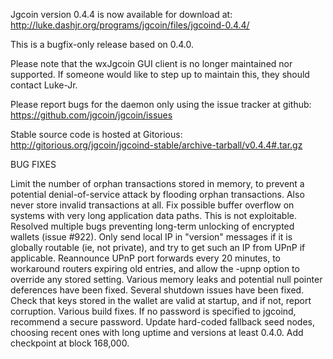 Jgcoin version 0.4.4 is now available for download at:
http://luke.dashjr.org/programs/jgcoin/files/jgcoind-0.4.4/

This is a bugfix-only release based on 0.4.0.

Please note that the wxJgcoin GUI client is no longer maintained nor supported. If someone would like to step up to maintain this, they should contact Luke-Jr.

Please report bugs for the daemon only using the issue tracker at github:
https://github.com/jgcoin/jgcoin/issues

Stable source code is hosted at Gitorious:
http://gitorious.org/jgcoin/jgcoind-stable/archive-tarball/v0.4.4#.tar.gz

BUG FIXES

Limit the number of orphan transactions stored in memory, to prevent a potential denial-of-service attack by flooding orphan transactions. Also never store invalid transactions at all.
Fix possible buffer overflow on systems with very long application data paths. This is not exploitable.
Resolved multiple bugs preventing long-term unlocking of encrypted wallets (issue #922).
Only send local IP in "version" messages if it is globally routable (ie, not private), and try to get such an IP from UPnP if applicable.
Reannounce UPnP port forwards every 20 minutes, to workaround routers expiring old entries, and allow the -upnp option to override any stored setting.
Various memory leaks and potential null pointer deferences have been
fixed.
Several shutdown issues have been fixed.
Check that keys stored in the wallet are valid at startup, and if not,
report corruption.
Various build fixes.
If no password is specified to jgcoind, recommend a secure password.
Update hard-coded fallback seed nodes, choosing recent ones with long uptime and versions at least 0.4.0.
Add checkpoint at block 168,000.


